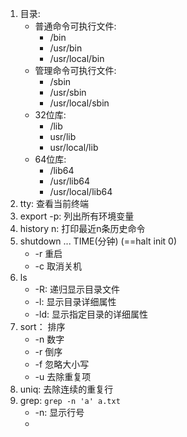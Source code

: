 1. 目录:
   - 普通命令可执行文件:
     - /bin
     - /usr/bin
     - /usr/local/bin
   - 管理命令可执行文件:
     - /sbin
     - /usr/sbin
     - /usr/local/sbin
   - 32位库:
     - /lib
     - usr/lib
     - usr/local/lib
   - 64位库:
     - /lib64
     - /usr/lib64
     - /usr/local/lib64
2. tty: 查看当前终端
3. export -p: 列出所有环境变量
4. history n: 打印最近n条历史命令
5. shutdown ... TIME(分钟)   (==halt  init 0)
   - -r 重启
   - -c 取消关机
6. ls 
   - -R: 递归显示目录文件
   - -l: 显示目录详细属性
   - -ld: 显示指定目录的详细属性
7. sort： 排序
   - -n 数字
   - -r 倒序
   - -f 忽略大小写
   - -u 去除重复项
8. uniq: 去除连续的重复行
9. grep: ```grep -n 'a' a.txt```
   - -n: 显示行号
   - ​